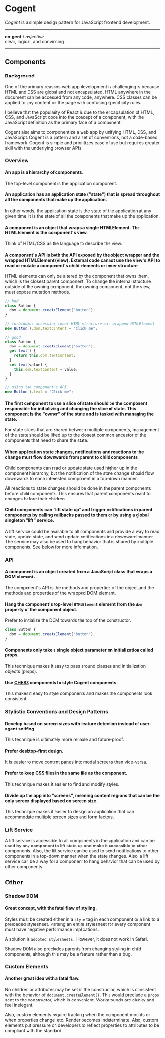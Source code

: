 # Cogent <!-- omit in toc -->

_Cogent_ is a simple design pattern for JavaScript frontend development.

---

**co·gent** / _adjective_<br>
clear, logical, and convincing

---

## Components

### Background

One of the primary reasons web app development is challenging is because HTML and CSS are global and not encapsulated. HTML anywhere in the document can be accessed from any code, anywhere. CSS classes can be applied to any content on the page with confusing specificity rules.

I believe that the popularity of React is due to the encapsulation of HTML, CSS, and JavaScript code into the concept of a component, with the JavaScript definition as the primary face of a component.

Cogent also aims to componentize a web app by unifying HTML, CSS, and JavaScript. Cogent is a pattern and a set of conventions, not a code-based framework. Cogent is simple and prioritizes ease of use but requires greater skill with the underlying browser APIs.

### Overview

#### An app is a hierarchy of components.

The top-level component is the application component.

#### An application has an application state ("state") that is spread throughout all the components that make up the application.

In other words, the application state is the state of the application at any given time. It is the state of all the components that make up the application.

#### A component is an object that wraps a single HTMLElement. The HTMLElement is the component's view.

Think of HTML/CSS as the language to describe the view.

#### A component's API is both the API exposed by the object wrapper and the wrapped HTMLElement (view). External code cannot use the view's API to read or mutate a component's child elements or inner structure.

HTML elements can only be altered by the component that owns them, which is the closest parent component. To change the internal structure outside of the owning component, the owning component, not the view, must expose mutation methods.

```javascript
// bad
class Button {
  dom = document.createElement("button");
}

// forbidden; accessing inner HTML structure via wrapped HTMLElement
new Button().dom.textContent = "Click me";

// good
class Button {
  dom = document.createElement("button");
  get text() {
    return this.dom.textContent;
  }
  set text(value) {
    this.dom.textContent = value;
  }
}

// using the component's API
new Button().text = "Click me";
```

#### The first component to use a slice of state should be the component responsible for initializing and changing the slice of state. This component is the "owner" of the state and is tasked with managing the state.

For state slices that are shared between multiple components, management of the state should be lifted up to the closest common ancestor of the components that need to share the state.

#### When application state changes, notifications and reactions to the change must flow downwards from parent to child components.

Child components can read or update state used higher up in the component hierarchy, but the notification of the state change should flow downwards to each interested component in a top-down manner.

All reactions to state changes should be done in the parent components before child components. This ensures that parent components react to changes before their children.

#### Child components can "lift state up" and trigger notifications in parent components by calling callbacks passed to them or by using a global singleton "lift" service.

A lift service could be available to all components and provide a way to read state, update state, and send update notifications in a downward manner. The service may also be used to hang behavior that is shared by multiple components. See below for more information.

### API

#### A component is an object created from a JavaScript class that wraps a DOM element.

The component's API is the methods and properties of the object and the methods and properties of the wrapped DOM element.

#### Hang the component's top-level `HTMLElement` element from the `dom` property of the component object.

Prefer to initialize the DOM towards the top of the constructor.

```javascript
class Button {
  dom = document.createElement("button");
}
```

#### Components only take a single object parameter on initialization called props.

This technique makes it easy to pass around classes and initialization objects (props).

#### Use [CHESS](https://github.com/jake-knerr/chess) components to style Cogent components.

This makes it easy to style components and makes the components look consistent.

### Stylistic Conventions and Design Patterns

#### Develop based on screen sizes with feature detection instead of user-agent sniffing.

This technique is ultimately more reliable and future-proof.

#### Prefer desktop-first design.

It is easier to move content panes into modal screens than vice-versa.

#### Prefer to keep CSS files in the same file as the component.

This technique makes it easier to find and modify styles.

#### Divide up the app into "screens", meaning content regions that can be the only screen displayed based on screen size.

This technique makes it easier to design an application that can accommodate multiple screen sizes and form factors.

### Lift Service

A lift service is accessible to all components in the application and can be used by any component to lift state up and make it accessible to other components. Also, the lift service can be used to send notifications to other components in a top-down manner when the state changes. Also, a lift service can be a way for a component to hang behavior that can be used by other components.

## Other

### Shadow DOM

#### Great concept, with the fatal flaw of styling.

Styles must be created either in a `style` tag in each component or a link to a preloaded stylesheet. Parsing an entire stylesheet for every component must have negative performance implications.

A solution is `adopted stylesheets.` However, it does not work in Safari.

Shadow DOM also precludes parents from changing styling in child components, although this may be a feature rather than a bug.

### Custom Elements

#### Another great idea with a fatal flaw.

No children or attributes may be set in the constructor, which is consistent with the behavior of `document.createElement()`. This would preclude a `props` sent to the constructor, which is convenient. Workarounds are clunky and feel inelegant.

Also, custom elements require tracking when the component mounts or when properties change, etc. Render becomes indeterminate. Also, custom elements put pressure on developers to reflect properties to attributes to be compliant with the standard.

